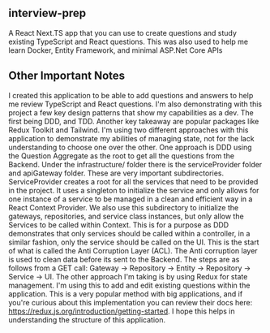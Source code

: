 ## interview-prep
A React Next.TS app that you can use to create questions and study existing TypeScript and React questions. This was also used to help me learn Docker, Entity Framework, and minimal ASP.Net Core APIs

## Other Important Notes
I created this application to be able to add questions and answers to help me review TypeScript and React questions. I'm also demonstrating with this project a few key design patterns that show my capabilities as a dev. The first being DDD, and TDD. Another key takeaway are popular packages like Redux Toolkit and Tailwind. I'm using two different approaches with this application to demonstrate my abilities of managing state, not for the lack understanding to choose one over the other. One approach is DDD using the Question Aggregate as the root to get all the questions from the Backend. Under the infrastructure/ folder there is the serviceProvider folder and apiGateway folder. These are very important subdirectories. ServiceProvider creates a root for all the services that need to be provided in the project. It uses a singleton to initialize the service and only allows for one instance of a service to be managed in a clean and efficient way in a React Context Provider. We also use this subdirectory to initialize the gateways, repositories, and service class instances, but only allow the Services to be called within Context. This is for a purpose as DDD demonstrates that only services should be called within a controller, in a similar fashion, only the service should be called on the UI. This is the start of what is called the Anti Corruption Layer (ACL). The Anti corruption layer is used to clean data before its sent to the Backend. The steps are as follows from a GET call: Gateway -> Repository -> Entity -> Repository -> Service -> UI. The other approach I'm taking is by using Redux for state management. I'm using this to add and edit existing questions within the application. This is a very popular method with big applications, and if you're curious about this implementation you can review their docs here: https://redux.js.org/introduction/getting-started. I hope this helps in understanding the structure of this application.
